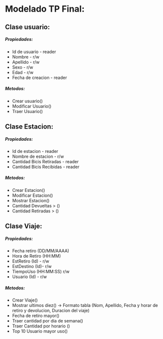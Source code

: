 # Modelado TP Final:


##  Clase usuario:
##### Propiedades:

* Id de usuario  - reader
* Nombre - r/w
* Apellido - r/w
* Sexo - r/w
* Edad - r/w
* Fecha de creacion - reader

##### Metodos: 
* Crear usuario()
* Modificar Usuario()
* Traer Usuario()

##   Clase Estacion: 
##### Propiedades:
* Id de estacion - reader
* Nombre de estacion - r/w
* Cantidad Bicis Retiradas - reader
* Cantidad Bicis Recibidas - reader

##### Metodos: 
* Crear Estacion()
* Modificar Estacion()
* Mostrar Estacion()
* Cantidad Devueltas > ()
* Cantidad Retiradas > ()

##  Clase Viaje: 
##### Propiedades:
* Fecha retiro (DD/MM/AAAA)
* Hora de Retiro (HH:MM)
* EstRetiro (Id) - r/w
* EstDestino (Id)- r/w
* TiempoUso  (HH:MM:SS) r/w
* Usuario (Id) - r/w

##### Metodos: 
* Crear Viaje()
* Mostrar ultimos diez() -> Formato tabla (Nom, Apellido, Fecha y horar de retiro y devolucion, Duracion del viaje)
* Fecha de retiro mayor()
* Traer cantidad por dia de semana()
* Traer Cantidad por horario ()
* Top 10 Usuario mayor uso()